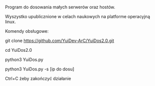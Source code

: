 Program do dosowania małych serwerów oraz hostów.

Wyszystko upublicznione w celach naukowych na platforme operacyjną linux.


Komendy obsługowe:


git clone https://github.com/YuiDev-ArC/YuiDos2.0.git

cd YuiDos2.0

python3 YuiDos.py

python3 YuiDos.py -s [ip do dosu]

Ctrl+C żeby zakończyć działanie
